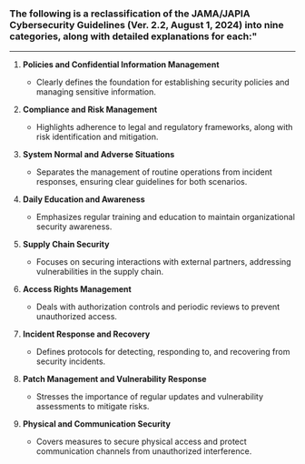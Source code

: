 ### The following is a reclassification of the **JAMA/JAPIA Cybersecurity Guidelines** (Ver. 2.2, August 1, 2024) into nine categories, along with detailed explanations for each:"

---

1. **Policies and Confidential Information Management**  
   - Clearly defines the foundation for establishing security policies and managing sensitive information.

2. **Compliance and Risk Management**  
   - Highlights adherence to legal and regulatory frameworks, along with risk identification and mitigation.

3. **System Normal and Adverse Situations**  
   - Separates the management of routine operations from incident responses, ensuring clear guidelines for both scenarios.

4. **Daily Education and Awareness**  
   - Emphasizes regular training and education to maintain organizational security awareness.

5. **Supply Chain Security**  
   - Focuses on securing interactions with external partners, addressing vulnerabilities in the supply chain.

6. **Access Rights Management**  
   - Deals with authorization controls and periodic reviews to prevent unauthorized access.

7. **Incident Response and Recovery**  
   - Defines protocols for detecting, responding to, and recovering from security incidents.

8. **Patch Management and Vulnerability Response**  
   - Stresses the importance of regular updates and vulnerability assessments to mitigate risks.

9. **Physical and Communication Security**  
   - Covers measures to secure physical access and protect communication channels from unauthorized interference.
